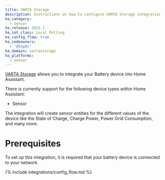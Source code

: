 ```yaml
---
title: VARTA Storage
description: Instructions on how to configure VARTA Storage integration.
ha_category:
  - Sensor
ha_release: 2022.1
ha_iot_class: Local Polling
ha_config_flow: true
ha_codeowners:
  - '@Vip0r'
ha_domain: vartastorage
ha_platforms:
  - sensor
---
```


[VARTA Storage](https://www.varta-storage-portal.com) allows you to integrate your Battery device into Home Assistant.

There is currently support for the following device types within Home Assistant:

- Sensor

The integration will create sensor entities for the different values of the device like the State of Charge, Charge Power, Power Grid Consumption, and many more.

# Prerequisites

To set up this integration, it is required that your battery device is connected to your network.

{% include integrations/config_flow.md %}
